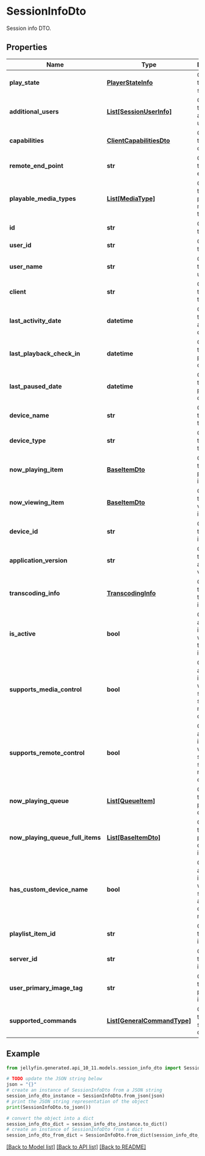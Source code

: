 # SessionInfoDto

Session info DTO.

## Properties

Name | Type | Description | Notes
------------ | ------------- | ------------- | -------------
**play_state** | [**PlayerStateInfo**](PlayerStateInfo.md) | Gets or sets the play state. | [optional] 
**additional_users** | [**List[SessionUserInfo]**](SessionUserInfo.md) | Gets or sets the additional users. | [optional] 
**capabilities** | [**ClientCapabilitiesDto**](ClientCapabilitiesDto.md) | Gets or sets the client capabilities. | [optional] 
**remote_end_point** | **str** | Gets or sets the remote end point. | [optional] 
**playable_media_types** | [**List[MediaType]**](MediaType.md) | Gets or sets the playable media types. | [optional] 
**id** | **str** | Gets or sets the id. | [optional] 
**user_id** | **str** | Gets or sets the user id. | [optional] 
**user_name** | **str** | Gets or sets the username. | [optional] 
**client** | **str** | Gets or sets the type of the client. | [optional] 
**last_activity_date** | **datetime** | Gets or sets the last activity date. | [optional] 
**last_playback_check_in** | **datetime** | Gets or sets the last playback check in. | [optional] 
**last_paused_date** | **datetime** | Gets or sets the last paused date. | [optional] 
**device_name** | **str** | Gets or sets the name of the device. | [optional] 
**device_type** | **str** | Gets or sets the type of the device. | [optional] 
**now_playing_item** | [**BaseItemDto**](BaseItemDto.md) | Gets or sets the now playing item. | [optional] 
**now_viewing_item** | [**BaseItemDto**](BaseItemDto.md) | Gets or sets the now viewing item. | [optional] 
**device_id** | **str** | Gets or sets the device id. | [optional] 
**application_version** | **str** | Gets or sets the application version. | [optional] 
**transcoding_info** | [**TranscodingInfo**](TranscodingInfo.md) | Gets or sets the transcoding info. | [optional] 
**is_active** | **bool** | Gets or sets a value indicating whether this session is active. | [optional] 
**supports_media_control** | **bool** | Gets or sets a value indicating whether the session supports media control. | [optional] 
**supports_remote_control** | **bool** | Gets or sets a value indicating whether the session supports remote control. | [optional] 
**now_playing_queue** | [**List[QueueItem]**](QueueItem.md) | Gets or sets the now playing queue. | [optional] 
**now_playing_queue_full_items** | [**List[BaseItemDto]**](BaseItemDto.md) | Gets or sets the now playing queue full items. | [optional] 
**has_custom_device_name** | **bool** | Gets or sets a value indicating whether the session has a custom device name. | [optional] 
**playlist_item_id** | **str** | Gets or sets the playlist item id. | [optional] 
**server_id** | **str** | Gets or sets the server id. | [optional] 
**user_primary_image_tag** | **str** | Gets or sets the user primary image tag. | [optional] 
**supported_commands** | [**List[GeneralCommandType]**](GeneralCommandType.md) | Gets or sets the supported commands. | [optional] 

## Example

```python
from jellyfin.generated.api_10_11.models.session_info_dto import SessionInfoDto

# TODO update the JSON string below
json = "{}"
# create an instance of SessionInfoDto from a JSON string
session_info_dto_instance = SessionInfoDto.from_json(json)
# print the JSON string representation of the object
print(SessionInfoDto.to_json())

# convert the object into a dict
session_info_dto_dict = session_info_dto_instance.to_dict()
# create an instance of SessionInfoDto from a dict
session_info_dto_from_dict = SessionInfoDto.from_dict(session_info_dto_dict)
```
[[Back to Model list]](../README.md#documentation-for-models) [[Back to API list]](../README.md#documentation-for-api-endpoints) [[Back to README]](../README.md)


